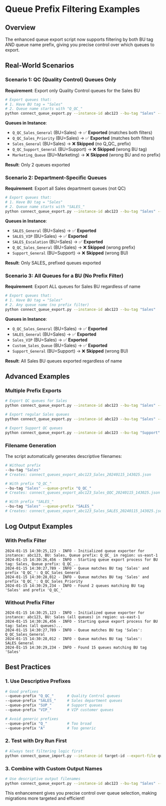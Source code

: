 # Queue Prefix Filtering Examples

## Overview

The enhanced queue export script now supports filtering by both BU tag AND queue name prefix, giving you precise control over which queues to export.

## Real-World Scenarios

### Scenario 1: QC (Quality Control) Queues Only

**Requirement**: Export only Quality Control queues for the Sales BU

```bash
# Export queues that:
# 1. Have BU tag = "Sales" 
# 2. Queue name starts with "Q_QC_"
python connect_queue_export.py --instance-id abc123 --bu-tag "Sales" --queue-prefix "Q_QC_"
```

**Queues in Instance**:
- `Q_QC_Sales_General` (BU=Sales) → ✅ **Exported** (matches both filters)
- `Q_QC_Sales_Priority` (BU=Sales) → ✅ **Exported** (matches both filters)
- `Sales_General` (BU=Sales) → ❌ **Skipped** (no Q_QC_ prefix)
- `Q_QC_Support_General` (BU=Support) → ❌ **Skipped** (wrong BU tag)
- `Marketing_Queue` (BU=Marketing) → ❌ **Skipped** (wrong BU and no prefix)

**Result**: Only 2 queues exported

### Scenario 2: Department-Specific Queues

**Requirement**: Export all Sales department queues (not QC)

```bash
# Export queues that:
# 1. Have BU tag = "Sales"
# 2. Queue name starts with "SALES_"
python connect_queue_export.py --instance-id abc123 --bu-tag "Sales" --queue-prefix "SALES_"
```

**Queues in Instance**:
- `SALES_General` (BU=Sales) → ✅ **Exported**
- `SALES_VIP` (BU=Sales) → ✅ **Exported**
- `SALES_Escalation` (BU=Sales) → ✅ **Exported**
- `Q_QC_Sales_General` (BU=Sales) → ❌ **Skipped** (wrong prefix)
- `Support_General` (BU=Support) → ❌ **Skipped** (wrong BU)

**Result**: Only SALES_ prefixed queues exported

### Scenario 3: All Queues for a BU (No Prefix Filter)

**Requirement**: Export ALL queues for Sales BU regardless of name

```bash
# Export queues that:
# 1. Have BU tag = "Sales"
# 2. Any queue name (no prefix filter)
python connect_queue_export.py --instance-id abc123 --bu-tag "Sales"
```

**Queues in Instance**:
- `Q_QC_Sales_General` (BU=Sales) → ✅ **Exported**
- `SALES_General` (BU=Sales) → ✅ **Exported**
- `Sales_VIP` (BU=Sales) → ✅ **Exported**
- `Custom_Sales_Queue` (BU=Sales) → ✅ **Exported**
- `Support_General` (BU=Support) → ❌ **Skipped** (wrong BU)

**Result**: All Sales BU queues exported regardless of name

## Advanced Examples

### Multiple Prefix Exports

```bash
# Export QC queues for Sales
python connect_queue_export.py --instance-id abc123 --bu-tag "Sales" --queue-prefix "Q_QC_" --output sales_qc_queues.json

# Export regular Sales queues  
python connect_queue_export.py --instance-id abc123 --bu-tag "Sales" --queue-prefix "SALES_" --output sales_regular_queues.json

# Export Support QC queues
python connect_queue_export.py --instance-id abc123 --bu-tag "Support" --queue-prefix "Q_QC_" --output support_qc_queues.json
```

### Filename Generation

The script automatically generates descriptive filenames:

```bash
# Without prefix
--bu-tag "Sales"
# Creates: connect_queues_export_abc123_Sales_20240115_143025.json

# With prefix "Q_QC_"  
--bu-tag "Sales" --queue-prefix "Q_QC_"
# Creates: connect_queues_export_abc123_Sales_QQC_20240115_143025.json

# With prefix "SALES_"
--bu-tag "Sales" --queue-prefix "SALES_"  
# Creates: connect_queues_export_abc123_Sales_SALES_20240115_143025.json
```

## Log Output Examples

### With Prefix Filter
```
2024-01-15 14:30:25,123 - INFO - Initialized queue exporter for instance: abc123, BU: Sales, Queue prefix: Q_QC_ in region: us-east-1
2024-01-15 14:30:26,456 - INFO - Starting queue export process for BU tag: Sales, Queue prefix: Q_QC_...
2024-01-15 14:30:27,789 - INFO - Queue matches BU tag 'Sales' and prefix 'Q_QC_': Q_QC_Sales_General
2024-01-15 14:30:28,012 - INFO - Queue matches BU tag 'Sales' and prefix 'Q_QC_': Q_QC_Sales_Priority
2024-01-15 14:30:29,234 - INFO - Found 2 queues matching BU tag 'Sales' and prefix 'Q_QC_'
```

### Without Prefix Filter
```
2024-01-15 14:30:25,123 - INFO - Initialized queue exporter for instance: abc123, BU: Sales (all queues) in region: us-east-1
2024-01-15 14:30:26,456 - INFO - Starting queue export process for BU tag: Sales (all queues)...
2024-01-15 14:30:27,789 - INFO - Queue matches BU tag 'Sales': Q_QC_Sales_General
2024-01-15 14:30:28,012 - INFO - Queue matches BU tag 'Sales': SALES_General
2024-01-15 14:30:29,234 - INFO - Found 15 queues matching BU tag 'Sales'
```

## Best Practices

### 1. Use Descriptive Prefixes
```bash
# Good prefixes
--queue-prefix "Q_QC_"      # Quality Control queues
--queue-prefix "SALES_"     # Sales department queues  
--queue-prefix "SUP_"       # Support queues
--queue-prefix "VIP_"       # VIP customer queues

# Avoid generic prefixes
--queue-prefix "Q_"         # Too broad
--queue-prefix "A"          # Too generic
```

### 2. Test with Dry Run First
```bash
# Always test filtering logic first
python connect_queue_import.py --instance-id target-id --export-file queues_export.json --dry-run
```

### 3. Combine with Custom Output Names
```bash
# Use descriptive output filenames
python connect_queue_export.py --instance-id abc123 --bu-tag "Sales" --queue-prefix "Q_QC_" --output sales_qc_queues_$(date +%Y%m%d).json
```

This enhancement gives you precise control over queue selection, making migrations more targeted and efficient!
